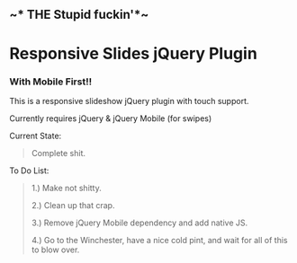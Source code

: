 ## ~* THE Stupid fuckin'*~
# Responsive Slides jQuery Plugin
### With Mobile First!!

This is a responsive slideshow jQuery plugin with touch support.

Currently requires jQuery & jQuery Mobile (for swipes)

Current State:

>  Complete shit.


To Do List:

> 1.) Make not shitty.
>
> 2.) Clean up that crap.
>
> 3.) Remove jQuery Mobile dependency 
> and add native JS.
>
> 4.) Go to the Winchester, have a nice 
> cold pint, and wait for all of this to 
> blow over. 

